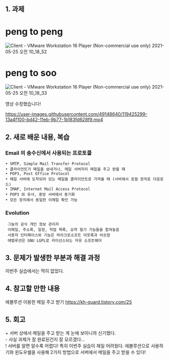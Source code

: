 ## 1. 과제 

# peng to peng
![Client - VMware Workstation 16 Player (Non-commercial use only) 2021-05-25 오전 10_18_52](https://user-images.githubusercontent.com/49148640/119425706-d55c0180-bd42-11eb-9ea4-6d2da99033cd.png)

# peng to soo
![Client - VMware Workstation 16 Player (Non-commercial use only) 2021-05-25 오전 10_18_33](https://user-images.githubusercontent.com/49148640/119425730-dbea7900-bd42-11eb-9e09-50d03344ed5c.png)




영상 수정했습니다!

https://user-images.githubusercontent.com/49148640/119425299-13a4f100-bd42-11eb-9b77-1b183fd628f9.mp4




## 2. 새로 배운 내용, 복습
### Email 의 송수신에서 사용되는 프로토콜
~~~
• SMTP, Simple Mail Transfer Protocol
• 클라이언트가 메일을 보내거나, 메일 서버끼리 메일을 주고 받을 때
• POP3, Post Office Protocol
• 메일 서버에 도착되어 있는 메일을 클라이언트로 가져올 때 (서버에서 로컬 장치로 다운로드)
• IMAP, Internet Mail Access Protocol
• POP3 와 유사, 중앙 서버에서 동기화
• 모든 장치에서 동일한 이메일 확인 가능
~~~

### Evolution
~~~
 그놈의 공식 개인 정보 관리자
 이메일, 주소록, 일정, 작업 목록, 요약 필기 기능들을 합쳐놓음
 사용자 인터페이스와 기능은 마이크로소프트 아웃룩과 비슷함
 에벌루션은 GNU LGPL로 라이선스되는 자유 소프트웨어

~~~


## 3. 문제가 발생한 부분과 해결 과정
이번주 실습에서는 딱히 없었다.  



## 4. 참고할 만한 내용  
에볼루션 이용한 메일 주고 받기
https://kh-guard.tistory.com/25   


## 5. 회고
\+ 서버 상에서 메일을 주고 받는 게 눈에 보이니까 신기했다.  
\- 사실 과제가 잘 완료된건지 잘 모르겠다...  
\! 서버를 알면 알수록 어렵다! 특히 이번주 실습이 제일 어려웠다. 에볼루션으로 사용하기와 윈도우쉘을 사용해 2가지 방법으로 서버에서 메일을 주고 받을 수 있다!
